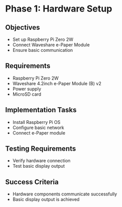 # Phase 1: Hardware Setup

## Objectives
- Set up Raspberry Pi Zero 2W
- Connect Waveshare e-Paper Module
- Ensure basic communication

## Requirements
- Raspberry Pi Zero 2W
- Waveshare 4.2inch e-Paper Module (B) v2
- Power supply
- MicroSD card

## Implementation Tasks
- Install Raspberry Pi OS
- Configure basic network
- Connect e-Paper module

## Testing Requirements
- Verify hardware connection
- Test basic display output

## Success Criteria
- Hardware components communicate successfully
- Basic display output is achieved